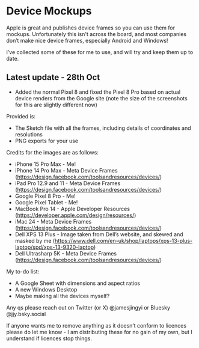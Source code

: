 # Device Mockups

Apple is great and publishes device frames so you can use them for mockups. Unfortunately this isn't across the board, and most companies don’t make nice device frames, especially Android and Windows!

I’ve collected some of these for me to use, and will try and keep them up to date.

## Latest update - 28th Oct
- Added the normal Pixel 8 and fixed the Pixel 8 Pro based on actual device renders from the Google site (note the size of the screenshots for this are slightly different now)

Provided is:

* The Sketch file with all the frames, including details of coordinates and resolutions
* PNG exports for your use

Credits for the images are as follows:
* iPhone 15 Pro Max - Me!
* iPhone 14 Pro Max - Meta Device Frames (https://design.facebook.com/toolsandresources/devices/)
* iPad Pro 12.9 and 11 - Meta Device Frames (https://design.facebook.com/toolsandresources/devices/)
* Google Pixel 8 Pro - Me!
* Google Pixel Tablet - Me!
* MacBook Pro 14 - Apple Developer Resources (https://developer.apple.com/design/resources/)
* iMac 24 - Meta Device Frames (https://design.facebook.com/toolsandresources/devices/)
* Dell XPS 13 Plus - Image taken from Dell’s website, and skewed and masked by me (https://www.dell.com/en-uk/shop/laptops/xps-13-plus-laptop/spd/xps-13-9320-laptop)
* Dell Ultrasharp 5K - Meta Device Frames (https://design.facebook.com/toolsandresources/devices/)

My to-do list:
* A Google Sheet with dimensions and aspect ratios
* A new Windows Desktop
* Maybe making all the devices myself?

Any qs please reach out on Twitter (or X) @jamesjingyi or Bluesky @jjy.bsky.social 

If anyone wants me to remove anything as it doesn’t conform to licences please do let me know - I am distributing these for no gain of my own, but I understand if licences stop things.

